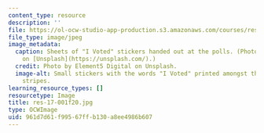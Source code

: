 ```yaml
---
content_type: resource
description: ''
file: https://ol-ocw-studio-app-production.s3.amazonaws.com/courses/res-17-001-mit-election-data-science-lab-fall-2020/961d7d61f99567ffb130a8ee4986b607_res-17-001f20.jpg
file_type: image/jpeg
image_metadata:
  caption: Sheets of "I Voted" stickers handed out at the polls. (Photo by [Element5Digital](https://unsplash.com/photos/ls8Kc0P9hAA)
    on [Unsplash](https://unsplash.com/).)
  credit: Photo by Element5 Digital on Unsplash.
  image-alt: Small stickers with the words "I Voted" printed amongst the stars and
    stripes.
learning_resource_types: []
resourcetype: Image
title: res-17-001f20.jpg
type: OCWImage
uid: 961d7d61-f995-67ff-b130-a8ee4986b607
---
```

